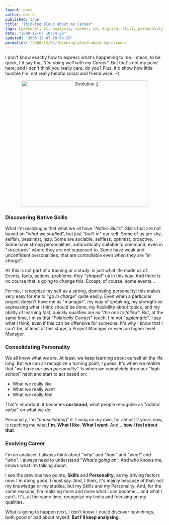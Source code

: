 ```yaml
---
layout: post
author: detro
published: true
title: "Thinking aloud about my Career"
tags: [personal, it, analysis, career, uk, english, skill, personality]
date: "2008-12-07 18:54:28"
updated: "2008-12-07 18:54:28"
permalink: /2008/12/07/thinking-aloud-about-my-career/
---
```


I don't know exactly how to express what's happening to me. I mean, to be quick, I'd say that "<em>I'm doing well with my Career</em>". But that's not my point here; and I don't think you really care, do you?
Plus, it'd show how little humble I'm: not really helpful social and friend wise. ;-) 

<div align="center"><img src="http://www.geocities.com/llhgermany/evolution.jpg" alt="Evolution ;)" width="400" /></div>

<!--more-->
<h3>Discovering Native Skills</h3>
What I'm realizing is that what we all have "<em>Native Skills</em>". Skills that are not based on "<em>what we studied</em>", but just "<em>built-in</em>" our self. Some of us are shy, selfish, pessimist, lazy. Some are sociable, selfless, optimist, proactive. Some have strong personalities, automatically suitable to command, even in "<em>structures</em>" where they are not supposed to. Some have weak and unconfident personalities, that are controllable even when they are "<em>in charge</em>".

All this is not part of a training or a study: is just what life made us of. Events, facts, actions, problems: they "<em>shaped</em>" us in this way. And there is no course that is going to change this. Except, of course, some events...

For me, I recognize my self as a strong, dominating personality: this makes very easy for me to "<em>go in charge</em>" quite easily. Even when a particular project doesn't have me as "manager", my way of speaking, my strength on expressing what I think should be done, my flexibility about topics, and my ability of learning fast, quickly qualifies me as "<em>the one to follow</em>".
But, at the same time, I miss that "<em>Politically Correct</em>" touch. I'm not "<em>diplomatic</em>". I say what I think, even if this can be offensive for someone.
It's why I know that I can't be, at least at this stage, a Project Manager or even an higher level Manager.

<h3>Consolidating Personality</h3>
We all know what we are. At least, we keep learning about ourself all the life long. But we can all recognize a turning point, I guess. It's when we realize that "<em>we have our own personality</em>". Is when we completely drop our "<em>high school</em>" habit and start to act based on:
<ul>
<li>What we really like</li>
<li>What we really want</li>
<li>What we really feel</li>
</ul>

That's important: it becomes <strong>our brand</strong>, what people recognize as "<em>added value</em>" on what we do.

Personally, I'm "<em>consolidating</em>" it. Living on my own, for almost 2 years now, is teaching me what <strong>I'm</strong>. <strong>What I like</strong>. <strong>What I want</strong>. And... <strong>how I feel about that</strong>.

<h3>Evolving Career</h3>
I'm an analyser. I always think about "<em>why</em>" and "<em>how</em>" and "<em>what</em>" and "<em>who</em>". I always need to understand "<em>What's going on</em>". And who knows me, knows what I'm talking about.

I see the previous two points, <strong>Skills</strong> and <strong>Personality</strong>, as my driving factors now. I'm doing good, I must say. And, I think, it's mainly because of that: not my knowledge or my studies, but my Skills and my Personality.
And, for the same reasons, I'm realizing more and more what I can become... and what I can't. It's, at the same time, recognize my limits and focusing on my qualities.

What is going to happen next, I don't know. I could discover new things, both good or bad about myself. <strong>But I'll keep analysing</strong>.
